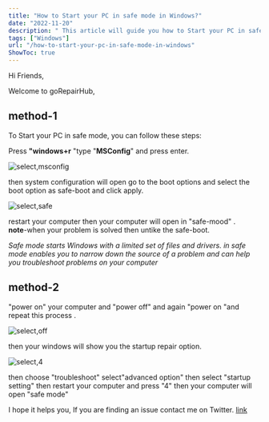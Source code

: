 ```yaml
---
title: "How to Start your PC in safe mode in Windows?"
date: "2022-11-20"
description: " This article will guide you how to Start your PC in safe mode in Windows"
tags: ["Windows"]
url: "/how-to-start-your-pc-in-safe-mode-in-windows"
ShowToc: true
---
```

Hi Friends,

Welcome to  goRepairHub,

## method-1
To Start your PC in safe mode, you can follow these steps:

 Press  <b>"windows+r</b> "type "<b>MSConfig</b>"  and press enter.

![select,msconfig](https://gorepairhub.github.io/images/2022-11-20-start-your-pc-in-safe-mode-in-windows/ms-config.png)

then system configuration will open go to the boot options and select the boot option as safe-boot and click apply.

![select,safe](https://gorepairhub.github.io/images/2022-11-20-start-your-pc-in-safe-mode-in-windows/safe-boot.png)

restart your computer then your computer will open in "safe-mood" .<br>
<b>note</b>-when your problem is solved then untike the safe-boot.


*Safe mode starts Windows with a limited set of files and drivers. in safe mode enables you to narrow down the source of a problem and can help you troubleshoot problems on your computer*

## method-2 

"power on" your computer and "power off" and again "power on "and  repeat this process .

![select,off](https://gorepairhub.github.io/images/2022-11-20-start-your-pc-in-safe-mode-in-windows/power-on.png)

then your windows will show you the startup repair option. 

![select,4](https://gorepairhub.github.io/images/2022-11-20-start-your-pc-in-safe-mode-in-windows/restart-all.png)

 then choose "troubleshoot" select"advanced option" then select "startup setting" then restart your computer and press "4" then your computer will open "safe mode"


I hope it helps you, If you are finding an issue contact me on Twitter.
<a href =https://twitter.com/goRepairHub target =_blank>link</a>